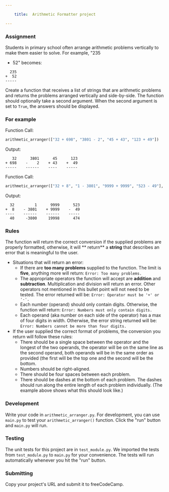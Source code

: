 ```yaml
---

    title:  Arithmetic Formatter project

---
```


### Assignment

Students in primary school often arrange arithmetic problems vertically to make them easier to solve. For example, "235
+ 52" becomes:

```
  235
+  52
-----
```

Create a function that receives a list of strings that are arithmetic problems and returns the problems arranged
vertically and side-by-side. The function should optionally take a second argument. When the second argument is set
to `True`, the answers should be displayed.

### For example

Function Call:

```py
arithmetic_arranger(["32 + 698", "3801 - 2", "45 + 43", "123 + 49"])
```

Output:

```
   32      3801      45      123
+ 698    -    2    + 43    +  49
-----    ------    ----    -----
```

Function Call:

```py
arithmetic_arranger(["32 + 8", "1 - 3801", "9999 + 9999", "523 - 49"], True)
```

Output:

```
  32         1      9999      523
+  8    - 3801    + 9999    -  49
----    ------    ------    -----
  40     -3800     19998      474
```

### Rules

The function will return the correct conversion if the supplied problems are properly formatted, otherwise, it will **
return** a **string** that describes an error that is meaningful to the user.

* Situations that will return an error:
    * If there are **too many problems** supplied to the function. The limit is **five**, anything more will return:
      `Error: Too many problems.`
    * The appropriate operators the function will accept are **addition** and **subtraction**. Multiplication and
      division will return an error. Other operators not mentioned in this bullet point will not need to be tested. The
      error returned will be:
      `Error: Operator must be '+' or '-'.`
    * Each number (operand) should only contain digits. Otherwise, the function will return:
      `Error: Numbers must only contain digits.`
    * Each operand (aka number on each side of the operator) has a max of four digits in width. Otherwise, the error
      string returned will be:
      `Error: Numbers cannot be more than four digits.`
* If the user supplied the correct format of problems, the conversion you return will follow these rules:
    * There should be a single space between the operator and the longest of the two operands, the operator will be on
      the same line as the second operand, both operands will be in the same order as provided (the first will be the
      top one and the second will be the bottom.
    * Numbers should be right-aligned.
    * There should be four spaces between each problem.
    * There should be dashes at the bottom of each problem. The dashes should run along the entire length of each
      problem individually. (The example above shows what this should look like.)

### Development

Write your code in `arithmetic_arranger.py`. For development, you can use `main.py` to test your `arithmetic_arranger()`
function. Click the "run" button and `main.py` will run.

### Testing

The unit tests for this project are in `test_module.py`. We imported the tests from `test_module.py` to `main.py` for
your convenience. The tests will run automatically whenever you hit the "run" button.

### Submitting

Copy your project's URL and submit it to freeCodeCamp.

